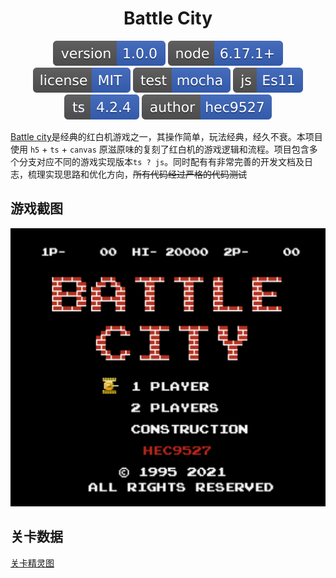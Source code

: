 <div style="text-align:center;" align="center">

# Battle City

<!-- https://shields.io/ -->

![version](./svg/version-1.0.0-3963bc.svg)
![node version](./svg/node-6.17.1+-3963bc.svg)
![License](./svg/license-MIT-3963bc.svg)
![mocha](./svg/test-mocha-3963bc.svg)
![javascript](./svg/js-Es11-3963bc.svg)
![typescript](./svg/ts-4.2.4-3963bc.svg)
![author](./svg/author-hec9527-3963bc.svg)

</div>

[Battle city](https://github.com/hec9527/BattleCity)是经典的红白机游戏之一，其操作简单，玩法经典，经久不衰。本项目使用 `h5` + `ts` + `canvas` 原滋原味的复刻了红白机的游戏逻辑和流程。项目包含多个分支对应不同的游戏实现版本`ts ? js`。同时配有有非常完善的开发文档及日志，梳理实现思路和优化方向，~~所有代码经过严格的代码测试~~

## 游戏截图

![](images/start.png)

## 关卡数据

[关卡精灵图](https://spritedatabase.net/game/3101)
